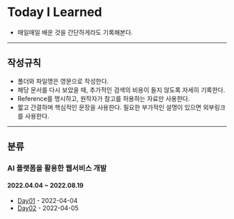 # Today I Learned
- 매일매일 배운 것을 간단하게라도 기록해본다.

---

## 작성규칙

- 폴더와 파일명은 영문으로 작성한다.
- 해당 문서를 다시 보았을 때, 추가적인 검색의 비용이 들지 않도록 자세히 기록한다.
- Reference를 명시하고, 원작자가 참고를 허용하는 자료만 사용한다.
- 짧고 간결하며 핵심적인 문장을 사용한다. 필요한 부가적인 설명이 있으면 외부링크를 사용한다.

---

## 분류

### AI 플랫폼을 활용한 웹서비스 개발 

#### 2022.04.04 ~ 2022.08.19

- [Day01](./day01) - 2022-04-04
- [Day02](./day02) - 2022-04-05